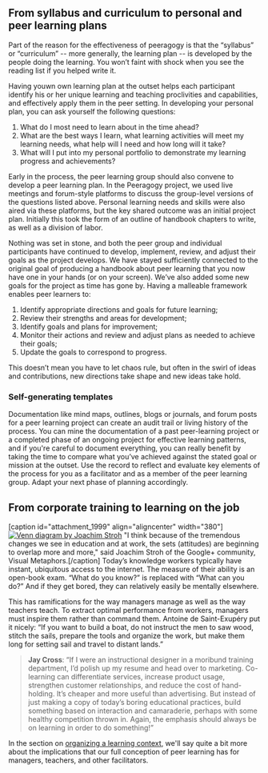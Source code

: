 ## From syllabus and curriculum to personal and peer learning plans

Part of the reason for the effectiveness of peeragogy is that the
“syllabus” or “curriculum” -- more generally, the learning plan -- is
developed by the people doing the learning. You won’t faint with shock
when you see the reading list if you helped write it.

Having youwn own learning plan at the outset helps each participant
identify his or her unique learning and teaching proclivities and
capabilities, and effectively apply them in the peer setting. In
developing your personal plan, you can ask yourself the following
questions:

1.  What do I most need to learn about in the time ahead?
2.  What are the best ways I learn, what learning activities will meet
    my learning needs, what help will I need and how long will it take?
3.  What will I put into my personal portfolio to demonstrate my
    learning progress and achievements?

Early in the process, the peer learning group should also convene to
develop a peer learning plan. In the Peeragogy project, we used live
meetings and forum-style platforms to discuss the group-level versions
of the questions listed above. Personal learning needs and skills were
also aired via these platforms, but the key shared outcome was an
initial project plan. Initially this took the form of an outline of
handbook chapters to write, as well as a division of labor.

Nothing was set in stone, and both the peer group and individual
participants have continued to develop, implement, review, and adjust
their goals as the project develops. We have stayed sufficiently
connected to the original goal of producing a handbook about peer
learning that you now have one in your hands (or on your screen). We’ve
also added some new goals for the project as time has gone by. Having a
malleable framework enables peer learners to:

1.  Identify appropriate directions and goals for future learning;
2.  Review their strengths and areas for development;
3.  Identify goals and plans for improvement;
4.  Monitor their actions and review and adjust plans as needed to
    achieve their goals;
5.  Update the goals to correspond to progress.

This doesn’t mean you have to let chaos rule, but often in the swirl of
ideas and contributions, new directions take shape and new ideas take
hold.

### Self-generating templates

Documentation like mind maps, outlines, blogs or journals, and forum
posts for a peer learning project can create an audit trail or living
history of the process. You can mine the documentation of a past
peer-learning project or a completed phase of an ongoing project for
effective learning patterns, and if you're careful to document
everything, you can really benefit by taking the time to compare what
you’ve achieved against the stated goal or mission at the outset. Use
the record to reflect and evaluate key elements of the process for you
as a facilitator and as a member of the peer learning group. Adapt your
next phase of planning accordingly.

## From corporate training to learning on the job

[caption id="attachment\_1999" align="aligncenter" width="380"][![Venn
diagram by Joachim
Stroh](http://peeragogy.org/wp-content/uploads/2012/12/learn.png)](http://peeragogy.org/peer-learning-overview/learn-2/)
"I think because of the tremendous changes we see in education and at
work, the sets (attitudes) are beginning to overlap more and more," said
Joachim Stroh of the Google+ community, Visual Metaphors.[/caption]
Today’s knowledge workers typically have instant, ubiquitous access to
the internet. The measure of their ability is an open-book exam. “What
do you know?” is replaced with “What can you do?” And if they get bored,
they can relatively easily be mentally elsewhere.

This has ramifications for the way managers manage as well as the way
teachers teach. To extract optimal performance from workers, managers
must inspire them rather than command them. Antoine de Saint-Exupéry put
it nicely: “If you want to build a boat, do not instruct the men to saw
wood, stitch the sails, prepare the tools and organize the work, but
make them long for setting sail and travel to distant lands.”

> **Jay Cross**: “If I were an instructional designer in a moribund
> training department, I’d polish up my resume and head over to
> marketing. Co-learning can differentiate services, increase product
> usage, strengthen customer relationships, and reduce the cost of
> hand-holding. It’s cheaper and more useful than advertising. But
> instead of just making a copy of today’s boring educational practices,
> build something based on interaction and camaraderie, perhaps with
> some healthy competition thrown in. Again, the emphasis should always
> be on learning in order to do something!”

In the section on [organizing a learning
context](http://peeragogy.org/organize/ "Organize"), we'll say quite a
bit more about the implications that our full conception of peer
learning has for managers, teachers, and other facilitators.
